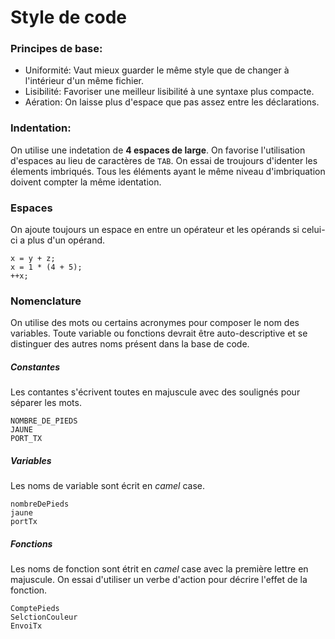 # Style de code

### Principes de base:
  - Uniformité: Vaut mieux guarder le même style que de changer à l'intérieur d'un même fichier.
  - Lisibilité: Favoriser une meilleur lisibilité à une syntaxe plus compacte.
  - Aération: On laisse plus d'espace que pas assez entre les déclarations.

### Indentation:
On utilise une indetation de **4 espaces de large**. On  favorise l'utilisation d'espaces au lieu de caractères de `TAB`. On essai de troujours d'identer les élements imbriqués. Tous les éléments ayant le même niveau d'imbriquation doivent compter la même identation.

### Espaces
On ajoute toujours un espace en entre un opérateur et les opérands si celui-ci a plus d'un opérand.
```
x = y + z;
x = 1 * (4 + 5);
++x;
```

### Nomenclature
On utilise des mots ou certains acronymes pour composer le nom des variables. Toute variable ou fonctions devrait être auto-descriptive et se distinguer des autres noms présent dans la base de code.
##### Constantes
Les contantes s'écrivent toutes en majuscule avec des soulignés pour séparer les mots.
```
NOMBRE_DE_PIEDS
JAUNE
PORT_TX
```
##### Variables
Les noms de variable sont écrit en *camel* case.
```
nombreDePieds
jaune
portTx
```
##### Fonctions
Les noms de fonction sont étrit en *camel* case avec la première lettre en majuscule. On essai d'utiliser un verbe d'action pour décrire l'effet de la fonction.
```
ComptePieds
SelctionCouleur
EnvoiTx
```

